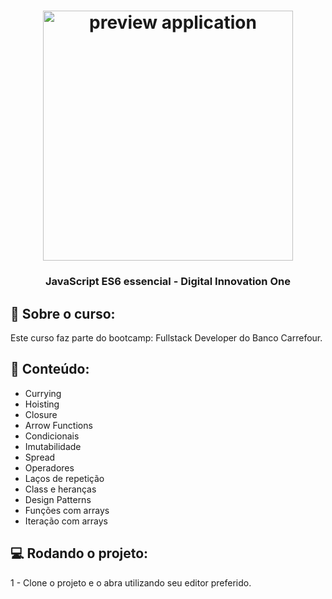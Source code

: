 <h1 align="center">
    <img alt="preview application" src="https://www.cloudsavvyit.com/thumbcache/0/0/c71cf45b45ee1444c3059a7b97e6e4fe/p/uploads/2019/07/9608c9ff.png" width="400px"/>
</h1>

<h3 align="center">
JavaScript ES6 essencial - Digital Innovation One 
</h3>

## :book: Sobre o curso:

<p> Este curso faz parte do bootcamp: Fullstack Developer do Banco Carrefour.
</p>

## :book: Conteúdo:

 <ul>
  <li>Currying</li>
  <li>Hoisting</li>
  <li>Closure</li>
  <li>Arrow Functions</li>
  <li>Condicionais</li>
  <li>Imutabilidade</li>
  <li>Spread</li>
  <li>Operadores</li>
  <li>Laços de repetição</li>
  <li>Class e heranças</li>
  <li>Design Patterns</li>
  <li>Funções com arrays</li>
  <li>Iteração com arrays</li>
 </ul>

## :computer: Rodando o projeto:

1 - Clone o projeto e o abra utilizando seu editor preferido.
